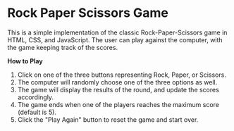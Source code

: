 # Rock Paper Scissors Game

This is a simple implementation of the classic Rock-Paper-Scissors game in HTML, CSS, and JavaScript. The user can play against the computer, with the game keeping track of the scores.

**How to Play** <br>
1. Click on one of the three buttons representing Rock, Paper, or Scissors.<br>
2. The computer will randomly choose one of the three options as well.<br>
3. The game will display the results of the round, and update the scores accordingly.<br>
4. The game ends when one of the players reaches the maximum score (default is 5).<br>
5. Click the "Play Again" button to reset the game and start over.<br>
